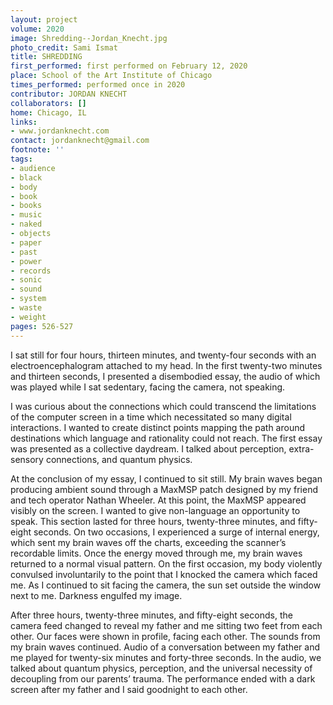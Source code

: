 ```yaml
---
layout: project
volume: 2020
image: Shredding--Jordan_Knecht.jpg
photo_credit: Sami Ismat
title: SHREDDING
first_performed: first performed on February 12, 2020
place: School of the Art Institute of Chicago
times_performed: performed once in 2020
contributor: JORDAN KNECHT
collaborators: []
home: Chicago, IL
links:
- www.jordanknecht.com
contact: jordanknecht@gmail.com
footnote: ''
tags:
- audience
- black
- body
- book
- books
- music
- naked
- objects
- paper
- past
- power
- records
- sonic
- sound
- system
- waste
- weight
pages: 526-527
---
```

I sat still for four hours, thirteen minutes, and twenty-four seconds with an electroencephalogram attached to my head. In the first twenty-two minutes and thirteen seconds, I presented a disembodied essay, the audio of which was played while I sat sedentary, facing the camera, not speaking. 

I was curious about the connections which could transcend the limitations of the computer screen in a time which necessitated so many digital interactions. I wanted to create distinct points mapping the path around destinations which language and rationality could not reach. The first essay was presented as a collective daydream. I talked about perception, extra-sensory connections, and quantum physics.

At the conclusion of my essay, I continued to sit still. My brain waves began producing ambient sound through a MaxMSP patch designed by my friend and tech operator Nathan Wheeler. At this point, the MaxMSP appeared visibly on the screen. I wanted to give non-language an opportunity to speak. This section lasted for three hours, twenty-three minutes, and fifty-eight seconds. On two occasions, I experienced a surge of internal energy, which sent my brain waves off the charts, exceeding the scanner’s recordable limits. Once the energy moved through me, my brain waves returned to a normal visual pattern. On the first occasion, my body violently convulsed involuntarily to the point that I knocked the camera which faced me. As I continued to sit facing the camera, the sun set outside the window next to me. Darkness engulfed my image.

After three hours, twenty-three minutes, and fifty-eight seconds, the camera feed changed to reveal my father and me sitting two feet from each other. Our faces were shown in profile, facing each other. The sounds from my brain waves continued. Audio of a conversation between my father and me played for twenty-six minutes and forty-three seconds. In the audio, we talked about quantum physics, perception, and the universal necessity of decoupling from our parents’ trauma. The performance ended with a dark screen after my father and I said goodnight to each other.